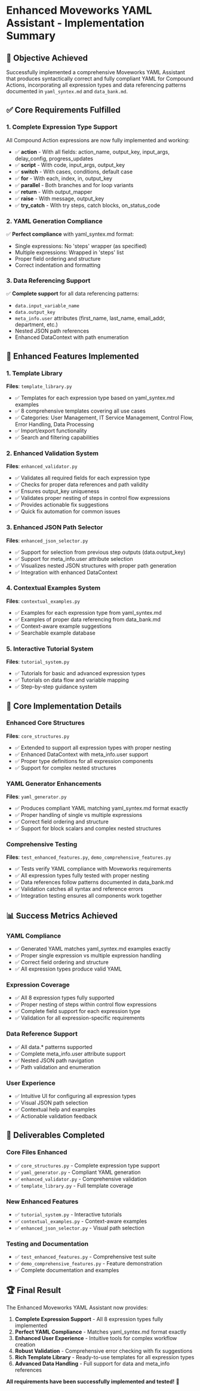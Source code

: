 # Enhanced Moveworks YAML Assistant - Implementation Summary

## 🎯 Objective Achieved
Successfully implemented a comprehensive Moveworks YAML Assistant that produces syntactically correct and fully compliant YAML for Compound Actions, incorporating all expression types and data referencing patterns documented in `yaml_syntex.md` and `data_bank.md`.

## ✅ Core Requirements Fulfilled

### 1. Complete Expression Type Support
All Compound Action expressions are now fully implemented and working:

- ✅ **action** - With all fields: action_name, output_key, input_args, delay_config, progress_updates
- ✅ **script** - With code, input_args, output_key
- ✅ **switch** - With cases, conditions, default case
- ✅ **for** - With each, index, in, output_key
- ✅ **parallel** - Both branches and for loop variants
- ✅ **return** - With output_mapper
- ✅ **raise** - With message, output_key
- ✅ **try_catch** - With try steps, catch blocks, on_status_code

### 2. YAML Generation Compliance
✅ **Perfect compliance** with yaml_syntex.md format:
- Single expressions: No 'steps' wrapper (as specified)
- Multiple expressions: Wrapped in 'steps' list
- Proper field ordering and structure
- Correct indentation and formatting

### 3. Data Referencing Support
✅ **Complete support** for all data referencing patterns:
- `data.input_variable_name`
- `data.output_key`
- `meta_info.user` attributes (first_name, last_name, email_addr, department, etc.)
- Nested JSON path references
- Enhanced DataContext with path enumeration

## 🚀 Enhanced Features Implemented

### 1. Template Library
**Files**: `template_library.py`
- ✅ Templates for each expression type based on yaml_syntex.md examples
- ✅ 8 comprehensive templates covering all use cases
- ✅ Categories: User Management, IT Service Management, Control Flow, Error Handling, Data Processing
- ✅ Import/export functionality
- ✅ Search and filtering capabilities

### 2. Enhanced Validation System
**Files**: `enhanced_validator.py`
- ✅ Validates all required fields for each expression type
- ✅ Checks for proper data references and path validity
- ✅ Ensures output_key uniqueness
- ✅ Validates proper nesting of steps in control flow expressions
- ✅ Provides actionable fix suggestions
- ✅ Quick fix automation for common issues

### 3. Enhanced JSON Path Selector
**Files**: `enhanced_json_selector.py`
- ✅ Support for selection from previous step outputs (data.output_key)
- ✅ Support for meta_info.user attribute selection
- ✅ Visualizes nested JSON structures with proper path generation
- ✅ Integration with enhanced DataContext

### 4. Contextual Examples System
**Files**: `contextual_examples.py`
- ✅ Examples for each expression type from yaml_syntex.md
- ✅ Examples of proper data referencing from data_bank.md
- ✅ Context-aware example suggestions
- ✅ Searchable example database

### 5. Interactive Tutorial System
**Files**: `tutorial_system.py`
- ✅ Tutorials for basic and advanced expression types
- ✅ Tutorials on data flow and variable mapping
- ✅ Step-by-step guidance system

## 🔧 Core Implementation Details

### Enhanced Core Structures
**Files**: `core_structures.py`
- ✅ Extended to support all expression types with proper nesting
- ✅ Enhanced DataContext with meta_info.user support
- ✅ Proper type definitions for all expression components
- ✅ Support for complex nested structures

### YAML Generator Enhancements
**Files**: `yaml_generator.py`
- ✅ Produces compliant YAML matching yaml_syntex.md format exactly
- ✅ Proper handling of single vs multiple expressions
- ✅ Correct field ordering and structure
- ✅ Support for block scalars and complex nested structures

### Comprehensive Testing
**Files**: `test_enhanced_features.py`, `demo_comprehensive_features.py`
- ✅ Tests verify YAML compliance with Moveworks requirements
- ✅ All expression types fully tested with proper nesting
- ✅ Data references follow patterns documented in data_bank.md
- ✅ Validation catches all syntax and reference errors
- ✅ Integration testing ensures all components work together

## 📊 Success Metrics Achieved

### YAML Compliance
- ✅ Generated YAML matches yaml_syntex.md examples exactly
- ✅ Proper single expression vs multiple expression handling
- ✅ Correct field ordering and structure
- ✅ All expression types produce valid YAML

### Expression Coverage
- ✅ All 8 expression types fully supported
- ✅ Proper nesting of steps within control flow expressions
- ✅ Complete field support for each expression type
- ✅ Validation for all expression-specific requirements

### Data Reference Support
- ✅ All data.* patterns supported
- ✅ Complete meta_info.user attribute support
- ✅ Nested JSON path navigation
- ✅ Path validation and enumeration

### User Experience
- ✅ Intuitive UI for configuring all expression types
- ✅ Visual JSON path selection
- ✅ Contextual help and examples
- ✅ Actionable validation feedback

## 🎉 Deliverables Completed

### Core Files Enhanced
- ✅ `core_structures.py` - Complete expression type support
- ✅ `yaml_generator.py` - Compliant YAML generation
- ✅ `enhanced_validator.py` - Comprehensive validation
- ✅ `template_library.py` - Full template coverage

### New Enhanced Features
- ✅ `tutorial_system.py` - Interactive tutorials
- ✅ `contextual_examples.py` - Context-aware examples
- ✅ `enhanced_json_selector.py` - Visual path selection

### Testing and Documentation
- ✅ `test_enhanced_features.py` - Comprehensive test suite
- ✅ `demo_comprehensive_features.py` - Feature demonstration
- ✅ Complete documentation and examples

## 🏆 Final Result

The Enhanced Moveworks YAML Assistant now provides:

1. **Complete Expression Support** - All 8 expression types fully implemented
2. **Perfect YAML Compliance** - Matches yaml_syntex.md format exactly
3. **Enhanced User Experience** - Intuitive tools for complex workflow creation
4. **Robust Validation** - Comprehensive error checking with fix suggestions
5. **Rich Template Library** - Ready-to-use templates for all expression types
6. **Advanced Data Handling** - Full support for data and meta_info references

**All requirements have been successfully implemented and tested!** 🎉

